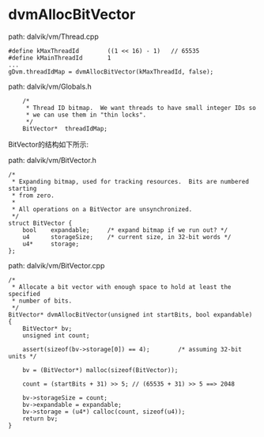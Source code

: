 dvmAllocBitVector
========================================

path: dalvik/vm/Thread.cpp
```
#define kMaxThreadId        ((1 << 16) - 1)   // 65535
#define kMainThreadId       1
...
gDvm.threadIdMap = dvmAllocBitVector(kMaxThreadId, false);
```

path: dalvik/vm/Globals.h
```
    /*
     * Thread ID bitmap.  We want threads to have small integer IDs so
     * we can use them in "thin locks".
     */
    BitVector*  threadIdMap;
```

BitVector的结构如下所示:

path: dalvik/vm/BitVector.h
```
/*
 * Expanding bitmap, used for tracking resources.  Bits are numbered starting
 * from zero.
 *
 * All operations on a BitVector are unsynchronized.
 */
struct BitVector {
    bool    expandable;     /* expand bitmap if we run out? */
    u4      storageSize;    /* current size, in 32-bit words */
    u4*     storage;
};
```

path: dalvik/vm/BitVector.cpp
```
/*
 * Allocate a bit vector with enough space to hold at least the specified
 * number of bits.
 */
BitVector* dvmAllocBitVector(unsigned int startBits, bool expandable)
{
    BitVector* bv;
    unsigned int count;

    assert(sizeof(bv->storage[0]) == 4);        /* assuming 32-bit units */

    bv = (BitVector*) malloc(sizeof(BitVector));

    count = (startBits + 31) >> 5; // (65535 + 31) >> 5 ==> 2048

    bv->storageSize = count;
    bv->expandable = expandable;
    bv->storage = (u4*) calloc(count, sizeof(u4));
    return bv;
}
```